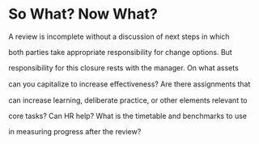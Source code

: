 # So What? Now What?

A review is incomplete without a discussion of next steps in which

both parties take appropriate responsibility for change options. But

responsibility for this closure rests with the manager. On what assets

can you capitalize to increase eﬀectiveness? Are there assignments that

can increase learning, deliberate practice, or other elements relevant to

core tasks? Can HR help? What is the timetable and benchmarks to use

in measuring progress after the review?